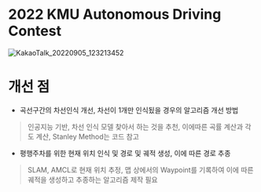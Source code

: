 # 2022 KMU Autonomous Driving Contest
![KakaoTalk_20220905_123213452](https://user-images.githubusercontent.com/86957779/188356066-86a6b1a5-ec2c-40ee-a062-2954adb32ee6.jpg)

# 개선 점
* 곡선구간의 차선인식 개선, 차선이 1개만 인식됬을 경우의 알고리즘 개선 방법
> 인공지능 기반, 차선 인식 모델 찾아서 하는 것을 추천, 이에따른 곡률 계산과 각도 계산, Stanley Method는 코드 참고
* 평행주차를 위한 현재 위치 인식 및 경로 및 궤적 생성, 이에 따른 경로 추종
> SLAM, AMCL로 현재 위치 추정, 맵 상에서의 Waypoint를 기록하여 이에 따른 궤적을 생성하고 추종하는 알고리즘 제작 필요
